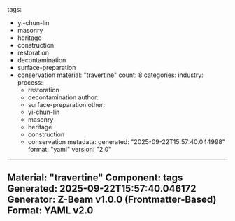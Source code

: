 tags:
  - yi-chun-lin
  - masonry
  - heritage
  - construction
  - restoration
  - decontamination
  - surface-preparation
  - conservation
material: "travertine"
count: 8
categories:
  industry:
  process:
    - restoration
    - decontamination
  author:
    - surface-preparation
  other:
    - yi-chun-lin
    - masonry
    - heritage
    - construction
    - conservation
metadata:
  generated: "2025-09-22T15:57:40.044998"
  format: "yaml"
  version: "2.0"

---
Material: "travertine"
Component: tags
Generated: 2025-09-22T15:57:40.046172
Generator: Z-Beam v1.0.0 (Frontmatter-Based)
Format: YAML v2.0
---